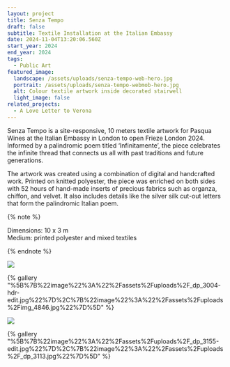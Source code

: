 ```yaml
---
layout: project
title: Senza Tempo
draft: false
subtitle: Textile Installation at the Italian Embassy
date: 2024-11-04T13:20:06.560Z
start_year: 2024
end_year: 2024
tags:
  - Public Art
featured_image:
  landscape: /assets/uploads/senza-tempo-web-hero.jpg
  portrait: /assets/uploads/senza-tempo-webmob-hero.jpg
  alt: Colour textile artwork inside decorated stairwell
  light_image: false
related_projects:
  - A Love Letter to Verona
---
```

Senza Tempo is a site-responsive, 10 meters textile artwork for Pasqua Wines at the Italian Embassy in London to open Frieze London 2024. Informed by a palindromic poem titled ‘Infinitamente’, the piece celebrates the infinite thread that connects us all with past traditions and future generations.

The artwork was created using a combination of digital and handcrafted work. Printed on knitted polyester, the piece was enriched on both sides with 52 hours of hand-made inserts of precious fabrics such as organza, chiffon, and velvet. It also includes details like the silver silk cut-out letters that form the palindromic Italian poem.

{% note %}

Dimensions: 10 x 3 m\
Medium: printed polyester and mixed textiles

{% endnote %}

![](/assets/uploads/_dp_3166.jpg)

{% gallery "%5B%7B%22image%22%3A%22%2Fassets%2Fuploads%2F_dp_3004-hdr-edit.jpg%22%7D%2C%7B%22image%22%3A%22%2Fassets%2Fuploads%2Fimg_4846.jpg%22%7D%5D" %}

![](/assets/uploads/_dp_3022-hdr-edit-edit.jpg)

{% gallery "%5B%7B%22image%22%3A%22%2Fassets%2Fuploads%2F_dp_3155-edit.jpg%22%7D%2C%7B%22image%22%3A%22%2Fassets%2Fuploads%2F_dp_3113.jpg%22%7D%5D" %}